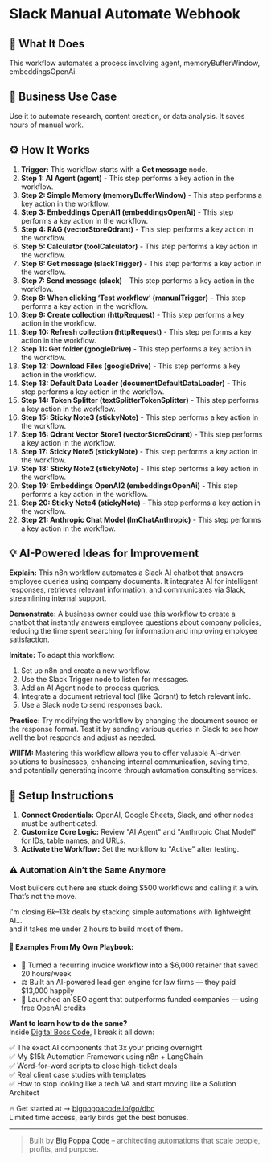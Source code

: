 # Slack Manual Automate Webhook

## 🚀 What It Does
This workflow automates a process involving agent, memoryBufferWindow, embeddingsOpenAi.

## 💼 Business Use Case
Use it to automate research, content creation, or data analysis. It saves hours of manual work.

## ⚙️ How It Works
1.  **Trigger:** This workflow starts with a **Get message** node.
2. **Step 1: AI Agent (agent)** - This step performs a key action in the workflow.
3. **Step 2: Simple Memory (memoryBufferWindow)** - This step performs a key action in the workflow.
4. **Step 3: Embeddings OpenAI1 (embeddingsOpenAi)** - This step performs a key action in the workflow.
5. **Step 4: RAG (vectorStoreQdrant)** - This step performs a key action in the workflow.
6. **Step 5: Calculator (toolCalculator)** - This step performs a key action in the workflow.
7. **Step 6: Get message (slackTrigger)** - This step performs a key action in the workflow.
8. **Step 7: Send message (slack)** - This step performs a key action in the workflow.
9. **Step 8: When clicking ‘Test workflow’ (manualTrigger)** - This step performs a key action in the workflow.
10. **Step 9: Create collection (httpRequest)** - This step performs a key action in the workflow.
11. **Step 10: Refresh collection (httpRequest)** - This step performs a key action in the workflow.
12. **Step 11: Get folder (googleDrive)** - This step performs a key action in the workflow.
13. **Step 12: Download Files (googleDrive)** - This step performs a key action in the workflow.
14. **Step 13: Default Data Loader (documentDefaultDataLoader)** - This step performs a key action in the workflow.
15. **Step 14: Token Splitter (textSplitterTokenSplitter)** - This step performs a key action in the workflow.
16. **Step 15: Sticky Note3 (stickyNote)** - This step performs a key action in the workflow.
17. **Step 16: Qdrant Vector Store1 (vectorStoreQdrant)** - This step performs a key action in the workflow.
18. **Step 17: Sticky Note5 (stickyNote)** - This step performs a key action in the workflow.
19. **Step 18: Sticky Note2 (stickyNote)** - This step performs a key action in the workflow.
20. **Step 19: Embeddings OpenAI2 (embeddingsOpenAi)** - This step performs a key action in the workflow.
21. **Step 20: Sticky Note4 (stickyNote)** - This step performs a key action in the workflow.
22. **Step 21: Anthropic Chat Model (lmChatAnthropic)** - This step performs a key action in the workflow.

## 💡 AI-Powered Ideas for Improvement
**Explain:** This n8n workflow automates a Slack AI chatbot that answers employee queries using company documents. It integrates AI for intelligent responses, retrieves relevant information, and communicates via Slack, streamlining internal support.

**Demonstrate:** A business owner could use this workflow to create a chatbot that instantly answers employee questions about company policies, reducing the time spent searching for information and improving employee satisfaction.

**Imitate:** To adapt this workflow: 
1. Set up n8n and create a new workflow.
2. Use the Slack Trigger node to listen for messages.
3. Add an AI Agent node to process queries.
4. Integrate a document retrieval tool (like Qdrant) to fetch relevant info.
5. Use a Slack node to send responses back.

**Practice:** Try modifying the workflow by changing the document source or the response format. Test it by sending various queries in Slack to see how well the bot responds and adjust as needed.

**WIIFM:** Mastering this workflow allows you to offer valuable AI-driven solutions to businesses, enhancing internal communication, saving time, and potentially generating income through automation consulting services.

## 🔧 Setup Instructions
1. **Connect Credentials:** OpenAI, Google Sheets, Slack, and other nodes must be authenticated.
2. **Customize Core Logic:** Review "AI Agent" and "Anthropic Chat Model" for IDs, table names, and URLs.
3. **Activate the Workflow:** Set the workflow to "Active" after testing.

### ⚠️ Automation Ain’t the Same Anymore

Most builders out here are stuck doing $500 workflows and calling it a win.  
That’s not the move.  

I'm closing $6k–$13k deals by stacking simple automations with lightweight AI...  
and it takes me under 2 hours to build most of them.

#### 🧠 Examples From My Own Playbook:
- 🔁 Turned a recurring invoice workflow into a $6,000 retainer that saved 20 hours/week  
- ⚖️ Built an AI-powered lead gen engine for law firms — they paid $13,000 happily  
- 🚀 Launched an SEO agent that outperforms funded companies — using free OpenAI credits  

**Want to learn how to do the same?**  
Inside [Digital Boss Code](https://bigpoppacode.io/go/dbc), I break it all down:

✅ The exact AI components that 3x your pricing overnight  
✅ My $15k Automation Framework using n8n + LangChain  
✅ Word-for-word scripts to close high-ticket deals  
✅ Real client case studies with templates  
✅ How to stop looking like a tech VA and start moving like a Solution Architect  

🔥 Get started at → [bigpoppacode.io/go/dbc](https://bigpoppacode.io/go/dbc)  
Limited time access, early birds get the best bonuses.

---
> Built by [Big Poppa Code](https://bigpoppacode.io) – architecting automations that scale people, profits, and purpose.
